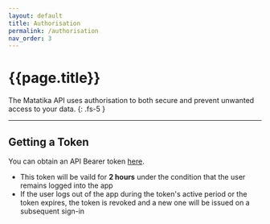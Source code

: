 ```yaml
---
layout: default
title: Authorisation
permalink: /authorisation
nav_order: 3
---
```


# {{page.title}}

The Matatika API uses authorisation to both secure and prevent unwanted access to your data.
{: .fs-5 }

---

## Getting a Token

You can obtain an API Bearer token [here]({{site.api_keys_url}}).
- This token will be vaild for **2 hours** under the condition that the user remains logged into the app
- If the user logs out of the app during the token's active period or the token expires, the token is revoked and a new one will be issued on a subsequent sign-in
